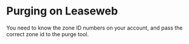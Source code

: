 # Purging on Leaseweb
You need to know the zone ID numbers on your account, and pass the correct zone id to the purge tool.